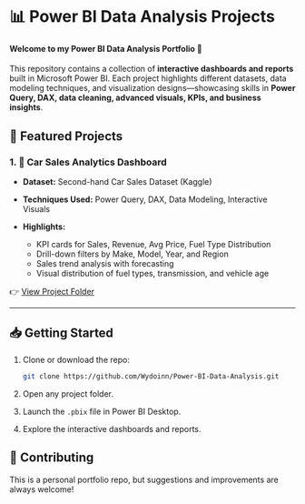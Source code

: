 # 📊 Power BI Data Analysis Projects

#### Welcome to my **Power BI Data Analysis Portfolio** 🎯

This repository contains a collection of **interactive dashboards and reports** built in Microsoft Power BI. Each project highlights different datasets, data modeling techniques, and visualization designs—showcasing skills in **Power Query, DAX, data cleaning, advanced visuals, KPIs, and business insights**.


## 🚀 Featured Projects

### 1. 🚗 Car Sales Analytics Dashboard

* **Dataset:** Second-hand Car Sales Dataset (Kaggle)
* **Techniques Used:** Power Query, DAX, Data Modeling, Interactive Visuals
* **Highlights:**
  
  * KPI cards for Sales, Revenue, Avg Price, Fuel Type Distribution
  * Drill-down filters by Make, Model, Year, and Region
  * Sales trend analysis with forecasting
  * Visual distribution of fuel types, transmission, and vehicle age

👉 [View Project Folder](./Car%20Sales%20Analytics%20Dashboard)

---


## 📥 Getting Started

1. Clone or download the repo:

    ```bash
    git clone https://github.com/Wydoinn/Power-BI-Data-Analysis.git
    ````
2. Open any project folder.
3. Launch the `.pbix` file in Power BI Desktop.
4. Explore the interactive dashboards and reports.

## 🤝 Contributing

This is a personal portfolio repo, but suggestions and improvements are always welcome!
